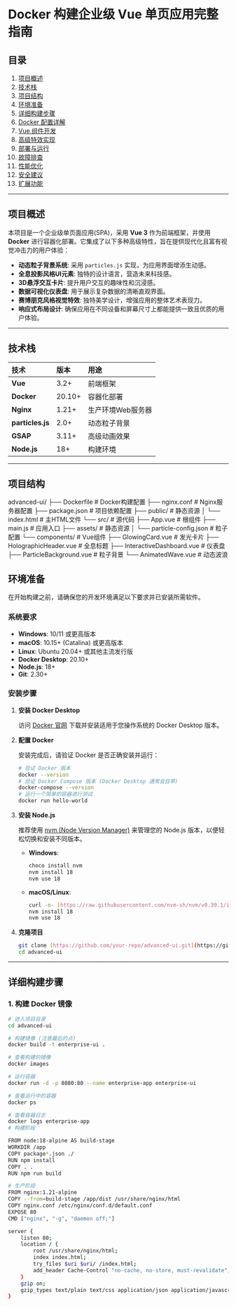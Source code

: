 # Docker 构建企业级 Vue 单页应用完整指南

## 目录

1.  [项目概述](#项目概述)
2.  [技术栈](#技术栈)
3.  [项目结构](#项目结构)
4.  [环境准备](#环境准备)
5.  [详细构建步骤](#详细构建步骤)
6.  [Docker 配置详解](#docker-配置详解)
7.  [Vue 组件开发](#vue-组件开发)
8.  [高级特效实现](#高级特效实现)
9.  [部署与运行](#部署与运行)
10. [故障排查](#故障排查)
11. [性能优化](#性能优化)
12. [安全建议](#安全建议)
13. [扩展功能](#扩展功能)

---

## 项目概述

本项目是一个企业级单页面应用(SPA)，采用 **Vue 3** 作为前端框架，并使用 **Docker** 进行容器化部署。它集成了以下多种高级特性，旨在提供现代化且富有视觉冲击力的用户体验：

* **动态粒子背景系统**: 采用 `particles.js` 实现，为应用界面增添生动感。
* **全息投影风格UI元素**: 独特的设计语言，营造未来科技感。
* **3D悬浮交互卡片**: 提升用户交互的趣味性和沉浸感。
* **数据可视化仪表盘**: 用于展示复杂数据的清晰直观界面。
* **赛博朋克风格视觉特效**: 独特美学设计，增强应用的整体艺术表现力。
* **响应式布局设计**: 确保应用在不同设备和屏幕尺寸上都能提供一致且优质的用户体验。

---

## 技术栈

| 技术               | 版本    | 用途             |
| :----------------- | :------ | :--------------- |
| **Vue** | 3.2+    | 前端框架         |
| **Docker** | 20.10+  | 容器化部署       |
| **Nginx** | 1.21+   | 生产环境Web服务器 |
| **particles.js** | 2.0+    | 动态粒子背景     |
| **GSAP** | 3.11+   | 高级动画效果     |
| **Node.js** | 18+     | 构建环境         |

---

## 项目结构
advanced-ui/
├── Dockerfile                # Docker构建配置
├── nginx.conf               # Nginx服务器配置
├── package.json             # 项目依赖配置
├── public/                  # 静态资源
│   └── index.html           # 主HTML文件
└── src/                     # 源代码
    ├── App.vue              # 根组件
    ├── main.js              # 应用入口
    ├── assets/              # 静态资源
    │   └── particle-config.json  # 粒子配置
    └── components/          # Vue组件
        ├── GlowingCard.vue  # 发光卡片
        ├── HolographicHeader.vue # 全息标题
        ├── InteractiveDashboard.vue # 仪表盘
        ├── ParticleBackground.vue # 粒子背景
        └── AnimatedWave.vue # 动态波浪
## 环境准备

在开始构建之前，请确保您的开发环境满足以下要求并已安装所需软件。

### 系统要求

* **Windows**: 10/11 或更高版本
* **macOS**: 10.15+ (Catalina) 或更高版本
* **Linux**: Ubuntu 20.04+ 或其他主流发行版
* **Docker Desktop**: 20.10+
* **Node.js**: 18+
* **Git**: 2.30+

### 安装步骤

1.  **安装 Docker Desktop**

    访问 [Docker 官网](https://www.docker.com/products/docker-desktop) 下载并安装适用于您操作系统的 Docker Desktop 版本。

2.  **配置 Docker**

    安装完成后，请验证 Docker 是否正确安装并运行：

    ```bash
    # 验证 Docker 版本
    docker --version
    # 验证 Docker Compose 版本 (Docker Desktop 通常会自带)
    docker-compose --version
    # 运行一个简单的容器进行测试
    docker run hello-world
    ```

3.  **安装 Node.js**

    推荐使用 [nvm (Node Version Manager)](https://github.com/nvm-sh/nvm) 来管理您的 Node.js 版本，以便轻松切换和安装不同版本。

    * **Windows**:
        ```bash
        choco install nvm
        nvm install 18
        nvm use 18
        ```
    * **macOS/Linux**:
        ```bash
        curl -o- [https://raw.githubusercontent.com/nvm-sh/nvm/v0.39.1/install.sh](https://raw.githubusercontent.com/nvm-sh/nvm/v0.39.1/install.sh) | bash
        nvm install 18
        nvm use 18
        ```

4.  **克隆项目**

    ```bash
    git clone [https://github.com/your-repo/advanced-ui.git](https://github.com/your-repo/advanced-ui.git)
    cd advanced-ui
    ```

---

## 详细构建步骤

### 1. 构建 Docker 镜像

```bash
# 进入项目目录
cd advanced-ui

# 构建镜像 (注意最后的点)
docker build -t enterprise-ui .

# 查看构建的镜像
docker images

# 运行容器
docker run -d -p 8080:80 --name enterprise-app enterprise-ui

# 查看运行中的容器
docker ps

# 查看容器日志
docker logs enterprise-app
# 构建阶段

FROM node:18-alpine AS build-stage
WORKDIR /app
COPY package*.json ./
RUN npm install
COPY . .
RUN npm run build

# 生产阶段
FROM nginx:1.21-alpine
COPY --from=build-stage /app/dist /usr/share/nginx/html
COPY nginx.conf /etc/nginx/conf.d/default.conf
EXPOSE 80
CMD ["nginx", "-g", "daemon off;"]

server {
    listen 80;
    location / {
        root /usr/share/nginx/html;
        index index.html;
        try_files $uri $uri/ /index.html;
        add_header Cache-Control "no-cache, no-store, must-revalidate";
    }
    gzip on;
    gzip_types text/plain text/css application/json application/javascript;
}
